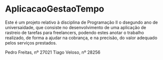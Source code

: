 # AplicacaoGestaoTempo

Este é um projeto relativo à disciplina de Programação II o dsegundo ano de universaidade, que consiste no desenvolvimento de uma aplicação de rastreio de tarefas para freelancers, podendo estes anotar o trabalho realizado, de forma a ajudar na cobrança, e na precisão, do valor adequado pelos serviços prestados.

Pedro Freitas, nº 27021
Tiago Veloso, nº 28256
